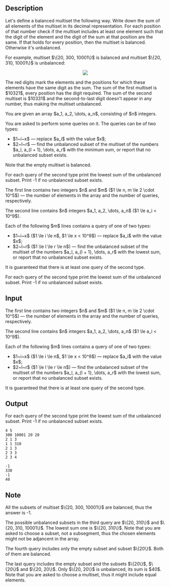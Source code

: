 ## Description

<div><p>Let's define a <span class="tex-font-style-it">balanced</span> multiset the following way. Write down the sum of all elements of the multiset in its decimal representation. For each position of that number check if the multiset includes at least one element such that the digit of the element and the digit of the sum at that position are the same. If that holds for every position, then the multiset is <span class="tex-font-style-it">balanced</span>. Otherwise it's <span class="tex-font-style-it">unbalanced</span>.</p><p>For example, multiset $\{20, 300, 10001\}$ is <span class="tex-font-style-it">balanced</span> and multiset $\{20, 310, 10001\}$ is <span class="tex-font-style-it">unbalanced</span>: </p><center> <img class="tex-graphics" src="file://4IJlIhq3.png" style="max-width: 100.0%;max-height: 100.0%;"> </center><p>The red digits mark the elements and the positions for which these elements have the same digit as the sum. The sum of the first multiset is $10321$, every position has the digit required. The sum of the second multiset is $10331$ and the second-to-last digit doesn't appear in any number, thus making the multiset <span class="tex-font-style-it">unbalanced</span>.</p><p>You are given an array $a_1, a_2, \dots, a_n$, consisting of $n$ integers.</p><p>You are asked to perform some queries on it. The queries can be of two types:</p><ul> <li> $1~i~x$ — replace $a_i$ with the value $x$; </li><li> $2~l~r$ — find the <span class="tex-font-style-bf"><span class="tex-font-style-it">unbalanced</span></span> subset of the multiset of the numbers $a_l, a_{l + 1}, \dots, a_r$ with the minimum sum, or report that no <span class="tex-font-style-it">unbalanced</span> subset exists. </li></ul><p>Note that the empty multiset is <span class="tex-font-style-it">balanced</span>.</p><p>For each query of the second type print the lowest sum of the <span class="tex-font-style-it">unbalanced</span> subset. Print <span class="tex-font-style-tt">-1</span> if no <span class="tex-font-style-it">unbalanced</span> subset exists.</p></div><div class="input-specification"><p>The first line contains two integers $n$ and $m$ ($1 \le n, m \le 2 \cdot 10^5$) — the number of elements in the array and the number of queries, respectively.</p><p>The second line contains $n$ integers $a_1, a_2, \dots, a_n$ ($1 \le a_i &lt; 10^9$).</p><p>Each of the following $m$ lines contains a query of one of two types:</p><ul> <li> $1~i~x$ ($1 \le i \le n$, $1 \le x &lt; 10^9$) — replace $a_i$ with the value $x$; </li><li> $2~l~r$ ($1 \le l \le r \le n$) — find the <span class="tex-font-style-bf"><span class="tex-font-style-it">unbalanced</span></span> subset of the multiset of the numbers $a_l, a_{l + 1}, \dots, a_r$ with the lowest sum, or report that no <span class="tex-font-style-it">unbalanced</span> subset exists. </li></ul><p>It is guaranteed that there is at least one query of the second type.</p></div><div class="output-specification"><p>For each query of the second type print the lowest sum of the <span class="tex-font-style-it">unbalanced</span> subset. Print <span class="tex-font-style-tt">-1</span> if no <span class="tex-font-style-it">unbalanced</span> subset exists.</p></div>

## Input

<p>The first line contains two integers $n$ and $m$ ($1 \le n, m \le 2 \cdot 10^5$) — the number of elements in the array and the number of queries, respectively.</p><p>The second line contains $n$ integers $a_1, a_2, \dots, a_n$ ($1 \le a_i &lt; 10^9$).</p><p>Each of the following $m$ lines contains a query of one of two types:</p><ul> <li> $1~i~x$ ($1 \le i \le n$, $1 \le x &lt; 10^9$) — replace $a_i$ with the value $x$; </li><li> $2~l~r$ ($1 \le l \le r \le n$) — find the <span class="tex-font-style-bf"><span class="tex-font-style-it">unbalanced</span></span> subset of the multiset of the numbers $a_l, a_{l + 1}, \dots, a_r$ with the lowest sum, or report that no <span class="tex-font-style-it">unbalanced</span> subset exists. </li></ul><p>It is guaranteed that there is at least one query of the second type.</p>

## Output

<p>For each query of the second type print the lowest sum of the <span class="tex-font-style-it">unbalanced</span> subset. Print <span class="tex-font-style-tt">-1</span> if no <span class="tex-font-style-it">unbalanced</span> subset exists.</p>





```input1
4 5
300 10001 20 20
2 1 3
1 1 310
2 1 3
2 3 3
2 3 4
```




```output1
-1
330
-1
40
```



## Note

<p>All the subsets of multiset $\{20, 300, 10001\}$ are <span class="tex-font-style-it">balanced</span>, thus the answer is <span class="tex-font-style-tt">-1</span>.</p><p>The possible <span class="tex-font-style-it">unbalanced</span> subsets in the third query are $\{20, 310\}$ and $\{20, 310, 10001\}$. The lowest sum one is $\{20, 310\}$. Note that you are asked to choose a subset, not a subsegment, thus the chosen elements might not be adjancent in the array.</p><p>The fourth query includes only the empty subset and subset $\{20\}$. Both of them are <span class="tex-font-style-it">balanced</span>.</p><p>The last query includes the empty subset and the subsets $\{20\}$, $\{20\}$ and $\{20, 20\}$. Only $\{20, 20\}$ is <span class="tex-font-style-it">unbalanced</span>, its sum is $40$. Note that you are asked to choose a multiset, thus it might include equal elements.</p>
